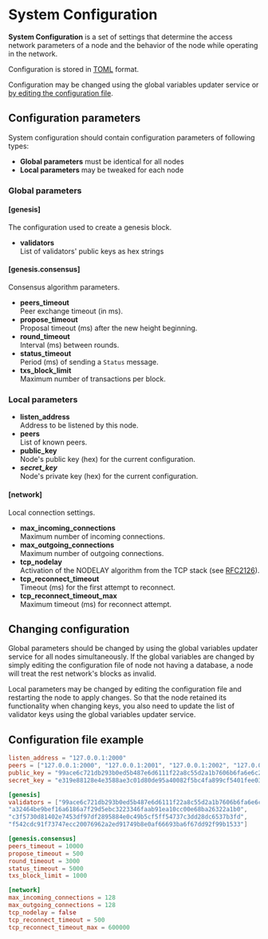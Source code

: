 # System Configuration

**System Configuration** is a set of settings that determine the access
network parameters of a node and the behavior of the node while operating in the
network.

Configuration is stored in [TOML][toml] format.

Configuration may be changed using the global variables updater service or
[by editing the configuration file](#changing-configuration).

## Configuration parameters

System configuration should contain configuration parameters of following types:

- **Global parameters** must be identical for all nodes
- **Local parameters** may be tweaked for each node

### Global parameters

#### [genesis]

The configuration used to create a genesis block.

- **validators**  
  List of validators' public keys as hex strings

#### [genesis.consensus]

Consensus algorithm parameters.

- **peers_timeout**  
  Peer exchange timeout (in ms).
- **propose_timeout**  
  Proposal timeout (ms) after the new height beginning.
- **round_timeout**  
  Interval (ms) between rounds.
- **status_timeout**  
  Period (ms) of sending a `Status` message.
- **txs_block_limit**  
  Maximum number of transactions per block.

### Local parameters

- **listen_address**  
  Address to be listened by this node.
- **peers**  
  List of known peers.
- **public_key**  
  Node's public key (hex) for the current configuration.
- **_secret_key_**  
  Node's private key (hex) for the current configuration.

#### [network]

Local connection settings.

- **max_incoming_connections**  
  Maximum number of incoming connections.
- **max_outgoing_connections**  
  Maximum number of outgoing connections.
- **tcp_nodelay**  
  Activation of the NODELAY algorithm from the TCP stack (see [RFC2126][rfc2126]).
- **tcp_reconnect_timeout**  
  Timeout (ms) for the first attempt to reconnect.
- **tcp_reconnect_timeout_max**  
  Maximum timeout (ms) for reconnect attempt.

## Changing configuration

Global parameters should be changed by using the global variables updater
service for all nodes simultaneously. If the global variables are changed by
simply editing the configuration file of node not having a database, a node will
treat the rest network's blocks as invalid.

Local parameters may be changed by editing the configuration file
and restarting the node to apply changes. So that the node retained its
functionality when changing keys, you also need to update the list of validator
keys using the global variables updater service.

## Configuration file example

```toml
listen_address = "127.0.0.1:2000"
peers = ["127.0.0.1:2000", "127.0.0.1:2001", "127.0.0.1:2002", "127.0.0.1:2003"]
public_key = "99ace6c721db293b0ed5b487e6d6111f22a8c55d2a1b7606b6fa6e6c29671aa1"
secret_key = "e319e88128e4e3588ae3c01d80de95a40082f5bc4fa899cf5401fee033a9b78399ace6c721db293b0ed5b487e6d6111f22a8c55d2a1b7606b6fa6e6c29671aa1"

[genesis]
validators = ["99ace6c721db293b0ed5b487e6d6111f22a8c55d2a1b7606b6fa6e6c29671aa1",
"a32464be9bef16a6186a7f29d5ebc3223346faab91ea10cc00e68ba26322a1b0",
"c3f5730d81402e7453df97df2895884e0c49b5cf5ff54737c3dd28dc6537b3fd",
"f542cdc91f73747ecc20076962a2ed91749b8e0af66693ba6f67dd92f99b1533"]

[genesis.consensus]
peers_timeout = 10000
propose_timeout = 500
round_timeout = 3000
status_timeout = 5000
txs_block_limit = 1000

[network]
max_incoming_connections = 128
max_outgoing_connections = 128
tcp_nodelay = false
tcp_reconnect_timeout = 500
tcp_reconnect_timeout_max = 600000
```

[toml]: https://en.wikipedia.org/wiki/TOML
[rfc2126]: https://tools.ietf.org/html/rfc2126
